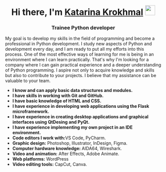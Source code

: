 <!DOCTYPE html>
<html>
<head>
</head>
<body>
    <h1 align="center">Hi there, I'm <a href="https://daniilshat.ru/" target="_blank">Katarina Krokhmal</a> 
    <img src="https://github.com/blackcater/blackcater/raw/main/images/Hi.gif" height="32"/></h1>
    <h3 align="center">Trainee Python developer</h3> 
    <p>My goal is to develop my skills in the field of programming and become a professional in Python development. I study new aspects of Python and development every day, and I am ready to put all my efforts into this process. One of the most effective ways of learning for me is being in an environment where I can learn practically. That's why I'm looking for a company where I can gain practical experience and a deeper understanding of Python programming. I aspire not only to acquire knowledge and skills but also to contribute to your projects. I believe that my assistance can be valuable to your team.
    </p>
    <ul>
        <li><strong>I know and can apply basic data structures and modules.</strong></li>
        <li><strong>I have skills in working with Git and GitHub.</strong></li>
        <li><strong>I have basic knowledge of HTML and CSS.</strong></li>
        <li><strong>I have experience in developing web applications using the Flask microframework.</strong></li>
        <li><strong>I have experience in creating desktop applications and graphical interfaces using QtDesing and PyQt.</strong></li>
        <li><strong>I have experience implementing my own project in an IDE environment.</strong></li>
        <li><strong>Code editors I work with:</strong>VS Code, PyCharm.</li>
        <li><strong>Graphic design:</strong> Photoshop, Illustrator, InDesign, Figma.</li>
        <li><strong>Computer hardware knowledge:</strong> AIDA64, Wireshark.</li>
        <li><strong>Video and animation:</strong> After Effects, Adobe Animate.</li>
        <li><strong>Web platforms:</strong> WordPress</li>
        <li><strong>Video editing tools:</strong> CapCut, Canva.</li>
    </ul>
    
</body>
</html>

<!--
**KrokhaVolpe/KrokhaVolpe** is a ✨ _special_ ✨ repository because its `README.md` (this file) appears on your GitHub profile.

Here are some ideas to get you started:

- 🔭 I’m currently working on ...
- 🌱 I’m currently learning ...
- 👯 I’m looking to collaborate on ...
- 🤔 I’m looking for help with ...
- 💬 Ask me about ...
- 📫 How to reach me: ...
- 😄 Pronouns: ...
- ⚡ Fun fact: ...
-->
